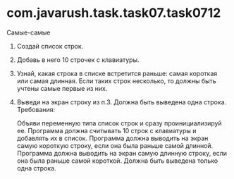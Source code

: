 # com.javarush.task.task07.task0712
Самые-самые


1. Создай список строк.
2. Добавь в него 10 строчек с клавиатуры.
3. Узнай, какая строка в списке встретится раньше: самая короткая или самая длинная.
Если таких строк несколько, то должны быть учтены самые первые из них.
4. Выведи на экран строку из п.3. Должна быть выведена одна строка.
Требования:

    Объяви переменную типа список строк и сразу проинициализируй ee.
    Программа должна считывать 10 строк с клавиатуры и добавлять их в список.
    Программа должна выводить на экран самую короткую строку, если она была раньше самой длинной.
    Программа должна выводить на экран самую длинную строку, если она была раньше самой короткой.
    Должна быть выведена только одна строка.
